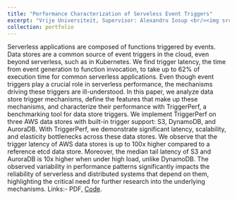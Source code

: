 ```yaml
---
title: "Performance Characterization of Serveless Event Triggers"
excerpt: "Vrije Universiteit, Supervisor: Alexandru Iosup <br/><img src='/images/trigger_perf_high_level-1.png' style='width: 55%; height: auto;'>"
collection: portfolio
---
```


Serverless applications are composed of functions triggered by events. Data stores are a common source of event triggers in the cloud, even beyond serverless, such as in Kubernetes. We find trigger latency, the time from event generation to function invocation, to take up to 62% of execution time for common serverless applications. Even though event triggers play a crucial role in serverless performance, the mechanisms driving these triggers are ill-understood. In this paper, we analyze data store trigger mechanisms, define the features that make up these mechanisms, and characterize their performance with TriggerPerf, a benchmarking tool for data store triggers. We implement TriggerPerf on three AWS data stores with built-in trigger support: S3, DynamoDB, and AuroraDB. With TriggerPerf, we demonstrate significant latency, scalability, and elasticity bottlenecks across these data stores. We observe that the trigger latency of AWS data stores is up to 100x higher compared to a reference etcd data store. Moreover, the median tail latency of S3 and AuroraDB is 10x higher when under high load, unlike DynamoDB. The observed variability in performance patterns significantly impacts the reliability of serverless and distributed systems that depend on them, highlighting the critical need for further research into the underlying mechanisms. Links:- PDF, [Code](https://github.com/ritulS/trigger-perf).


<!-- Serverless applications are composed of functions triggered by events. Data stores are a common source of event triggers in the cloud, even beyond serverless, such as in Kubernetes. We find trigger latency, the time from event generation to function invocation, to take up to 62% of execution time for common serverless applications. Even though event triggers play a crucial role in serverless performance, the mechanisms driving these triggers are ill-understood. In this paper, we analyze data store trigger mechanisms, define the features that make up these mechanisms, and characterize their performance with TriggerPerf, a benchmarking tool for data store triggers. We implement TriggerPerf on three AWS data stores with built-in trigger support: S3, DynamoDB, and AuroraDB. With TriggerPerf, we demonstrate significant latency, scalability, and elasticity bottlenecks across these data stores. We observe that the trigger latency of AWS data stores is up to 100x higher compared to a reference etcd data store. Moreover, the median tail latency of S3 and AuroraDB is 10x higher when under high load, unlike DynamoDB. The observed variability in performance patterns significantly impacts the reliability of serverless and distributed systems that depend on them, highlighting the critical need for further research into the underlying mechanisms. 

Links:- PDF, [Code](https://github.com/ritulS/trigger-perf). -->